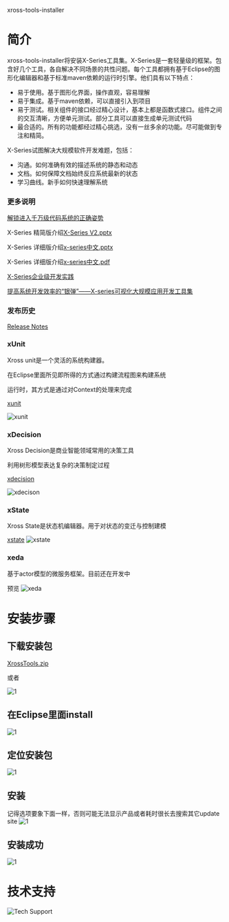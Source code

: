 xross-tools-installer

# 简介
xross-tools-installer将安装X-Series工具集。X-Series是一套轻量级的框架。包含好几个工具，各自解决不同场景的共性问题。每个工具都拥有基于Eclipse的图形化编辑器和基于标准maven依赖的运行时引擎。他们具有以下特点：
* 易于使用。基于图形化界面，操作直观，容易理解
* 易于集成。基于maven依赖，可以直接引入到项目
* 易于测试。相关组件的接口经过精心设计，基本上都是函数式接口。组件之间的交互清晰，方便单元测试。部分工具可以直接生成单元测试代码
* 最合适的。所有的功能都经过精心挑选，没有一丝多余的功能。尽可能做到专注和精简。

X-Series试图解决大规模软件开发难题，包括：
* 沟通。如何准确有效的描述系统的静态和动态
* 文档。如何保障文档始终反应系统最新的状态
* 学习曲线。新手如何快速理解系统

### 更多说明
[解锁进入千万级代码系统的正确姿势](https://v.qq.com/x/page/c0340vrpod1.html)

X-Series 精简版介绍[X-Series V2.pptx](https://github.com/hejiehui/xross-tools-installer/blob/master/doc/X-series%20V2.pptx)

X-Series 详细版介绍[x-series中文.pptx](https://github.com/hejiehui/xross-tools-installer/blob/master/doc/X-Series%20-%20%E4%B8%AD%E6%96%87.pptx)

X-Series 详细版介绍[x-series中文.pdf](https://github.com/hejiehui/xross-tools-installer/blob/master/doc/X-Series%20-%20%E4%B8%AD%E6%96%87.pdf)

[X-Series企业级开发实践](https://my.oschina.net/hejiehui/blog/888635)

[提高系统开发效率的“银弹”——X-series可视化大规模应用开发工具集 ](http://blog.csdn.net/ctrip_tech/article/details/53337622)

### 发布历史
[Release Notes](https://github.com/hejiehui/xross-tools-installer/wiki/Release-Notes)

### xUnit
Xross unit是一个灵活的系统构建器。

在Eclipse里面所见即所得的方式通过构建流程图来构建系统

运行时，其方式是通过对Context的处理来完成

[xunit](https://github.com/hejiehui/xUnit)

![xunit](https://github.com/hejiehui/xUnit/raw/master/doc/overview.png)

### xDecision
Xross Decision是商业智能领域常用的决策工具

利用树形模型表达复杂的决策制定过程

[xdecision](https://github.com/hejiehui/xDecision)

![xdecison](https://github.com/hejiehui/xDecision/blob/master/doc/overview.png)

### xState
Xross State是状态机编辑器。用于对状态的变迁与控制建模

[xstate](https://github.com/hejiehui/xState)
![xstate](https://github.com/hejiehui/xState/raw/master/doc/overview.png)

### xeda
基于actor模型的微服务框架。目前还在开发中

预览
![xeda](https://github.com/hejiehui/xross-tools-installer/blob/master/doc/xeda.PNG)

# 安装步骤

## 下载安装包
[XrossTools.zip](https://github.com/hejiehui/xross-tools-installer/raw/master/installer/XrossTools.zip)

或者

![1](https://github.com/hejiehui/xross-tools-installer/blob/master/doc/install_2.png)

## 在Eclipse里面install
![1](https://github.com/hejiehui/xross-tools-installer/blob/master/doc/install_1.png)

## 定位安装包
![1](https://github.com/hejiehui/xross-tools-installer/blob/master/doc/install_3.png)

## 安装
记得选项要象下面一样，否则可能无法显示产品或者耗时很长去搜索其它update site
![1](https://github.com/hejiehui/xross-tools-installer/blob/master/doc/install_4.png)

## 安装成功
![1](https://github.com/hejiehui/xross-tools-installer/blob/master/doc/install_5.png)

# 技术支持
![Tech Support](https://github.com/hejiehui/xross-tools-installer/blob/master/doc/x-series-tech-support.png)
